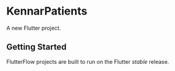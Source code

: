 # KennarPatients

A new Flutter project.

## Getting Started

FlutterFlow projects are built to run on the Flutter _stable_ release.
